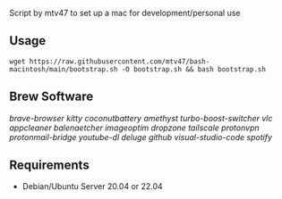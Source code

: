 Script by mtv47 to set up a mac for development/personal use

## Usage

```
wget https://raw.githubusercontent.com/mtv47/bash-macintosh/main/bootstrap.sh -O bootstrap.sh && bash bootstrap.sh
```

## Brew Software
*brave-browser*
*kitty* 
*coconutbattery* 
*amethyst* 
*turbo-boost-switcher* 
*vlc* 
*appcleaner* 
*balenaetcher* 
*imageoptim* 
*dropzone* 
*tailscale*
*protonvpn* 
*protonmail-bridge* 
*youtube-dl* 
*deluge* 
*github* 
*visual-studio-code* 
*spotify*

## Requirements
* Debian/Ubuntu Server 20.04 or 22.04